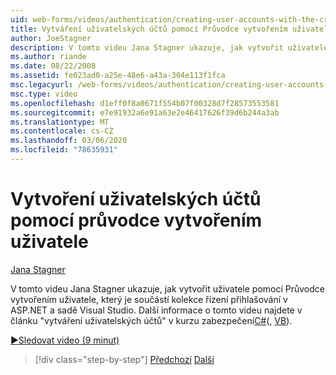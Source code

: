 ```yaml
---
uid: web-forms/videos/authentication/creating-user-accounts-with-the-create-user-wizard
title: Vytváření uživatelských účtů pomocí Průvodce vytvořením uživatele | Microsoft Docs
author: JoeStagner
description: V tomto videu Jana Stagner ukazuje, jak vytvořit uživatele pomocí Průvodce vytvořením uživatele, který je součástí kolekce řízení přihlašování v ASP.NET a sadě Visual Studio. F...
ms.author: riande
ms.date: 08/22/2008
ms.assetid: fe023ad0-a25e-48e6-a43a-304e113f1fca
msc.legacyurl: /web-forms/videos/authentication/creating-user-accounts-with-the-create-user-wizard
msc.type: video
ms.openlocfilehash: d1eff0f8a0671f554b07f00328d7f28573553581
ms.sourcegitcommit: e7e91932a6e91a63e2e46417626f39d6b244a3ab
ms.translationtype: MT
ms.contentlocale: cs-CZ
ms.lasthandoff: 03/06/2020
ms.locfileid: "78635931"
---
```

# <a name="creating-user-accounts-with-the-create-user-wizard"></a>Vytvoření uživatelských účtů pomocí průvodce vytvořením uživatele

[Jana Stagner](https://github.com/JoeStagner)

V tomto videu Jana Stagner ukazuje, jak vytvořit uživatele pomocí Průvodce vytvořením uživatele, který je součástí kolekce řízení přihlašování v ASP.NET a sadě Visual Studio. Další informace o tomto videu najdete v článku "vytváření uživatelských účtů" v kurzu zabezpečení[C#](../../overview/older-versions-security/membership/creating-user-accounts-cs.md)(, [VB](../../overview/older-versions-security/membership/creating-user-accounts-vb.md)).

[&#9654;Sledovat video (9 minut)](https://channel9.msdn.com/Blogs/ASP-NET-Site-Videos/creating-user-accounts-with-the-create-user-wizard)

> [!div class="step-by-step"]
> [Předchozí](changing-membership-settings-in-the-default-membership-schema.md)
> [Další](creating-user-accounts-programmatically.md)
